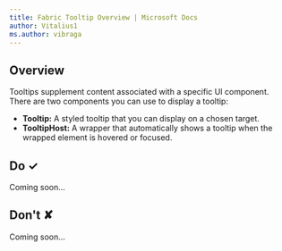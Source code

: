 ```yaml
---
title: Fabric Tooltip Overview | Microsoft Docs
author: Vitalius1
ms.author: vibraga
---
```


## Overview
Tooltips supplement content associated with a specific UI component. There are two components you can use to display a tooltip:

- **Tooltip:** A styled tooltip that you can display on a chosen target.
- **TooltipHost:** A wrapper that automatically shows a tooltip when the wrapped element is hovered or focused.



## Do &#10003;
Coming soon...

## Don't &#10008;
Coming soon...
